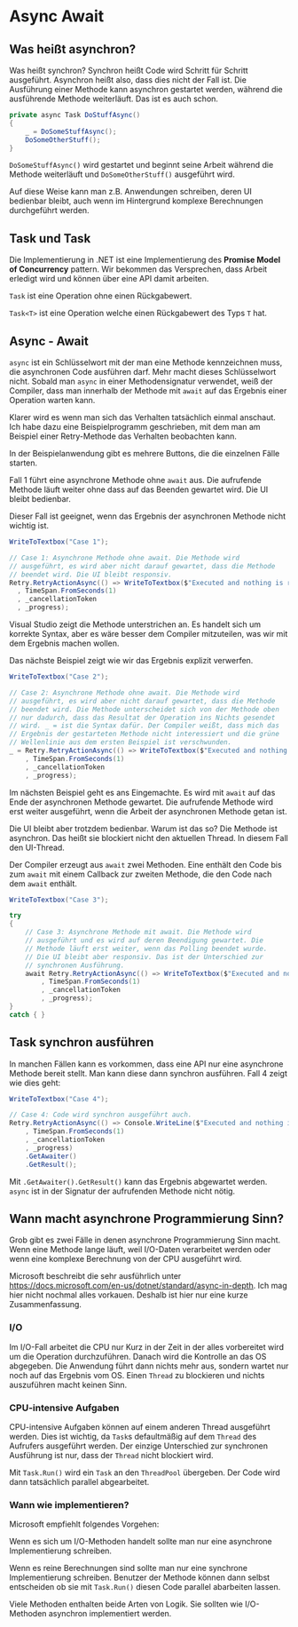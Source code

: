 # Async Await

## Was heißt asynchron?

Was heißt synchron? Synchron heißt Code wird Schritt für Schritt ausgeführt. Asynchron heißt also, dass dies nicht der Fall ist. Die Ausführung einer Methode kann asynchron gestartet werden, während die ausführende Methode weiterläuft. Das ist es auch schon.

```c#
private async Task DoStuffAsync()
{
    _ = DoSomeStuffAsync();
    DoSomeOtherStuff();
}
```

`DoSomeStuffAsync()` wird gestartet und beginnt seine Arbeit während die Methode weiterläuft und `DoSomeOtherStuff()` ausgeführt wird.

Auf diese Weise kann man z.B. Anwendungen schreiben, deren UI bedienbar bleibt, auch wenn im Hintergrund komplexe Berechnungen durchgeführt werden.

## Task und Task<T>

Die Implementierung in .NET ist eine Implementierung des **Promise Model of Concurrency** pattern. Wir bekommen das Versprechen, dass Arbeit erledigt wird und können über eine API damit arbeiten.

`Task` ist eine Operation ohne einen Rückgabewert.

`Task<T>` ist eine Operation welche einen Rückgabewert des Typs `T` hat.

## Async - Await

`async` ist ein Schlüsselwort mit der man eine Methode kennzeichnen muss, die asynchronen Code ausführen darf. Mehr macht dieses Schlüsselwort nicht. Sobald man `async` in einer Methodensignatur verwendet, weiß der Compiler, dass man innerhalb der Methode mit `await` auf das Ergebnis einer Operation warten kann.

Klarer wird es wenn man sich das Verhalten tatsächlich einmal anschaut. Ich habe dazu eine Beispielprogramm geschrieben, mit dem man am Beispiel einer Retry-Methode das Verhalten beobachten kann.

In der Beispielanwendung gibt es mehrere Buttons, die die einzelnen Fälle starten.

Fall 1 führt eine asynchrone Methode ohne `await` aus. Die aufrufende Methode läuft weiter ohne dass auf das Beenden gewartet wird. Die UI bleibt bedienbar.

Dieser Fall ist geeignet, wenn das Ergebnis der asynchronen Methode nicht wichtig ist.

```c#
WriteToTextbox("Case 1");

// Case 1: Asynchrone Methode ohne await. Die Methode wird
// ausgeführt, es wird aber nicht darauf gewartet, dass die Methode
// beendet wird. Die UI bleibt responsiv.
Retry.RetryActionAsync(() => WriteToTextbox($"Executed and nothing is returned.")
  , TimeSpan.FromSeconds(1)
  , _cancellationToken
  , _progress);
```
Visual Studio zeigt die Methode unterstrichen an. Es handelt sich um korrekte Syntax, aber es wäre besser dem Compiler mitzuteilen, was wir mit dem Ergebnis machen wollen.

Das nächste Beispiel zeigt wie wir das Ergebnis explizit verwerfen.

```c#
WriteToTextbox("Case 2");

// Case 2: Asynchrone Methode ohne await. Die Methode wird
// ausgeführt, es wird aber nicht darauf gewartet, dass die Methode
// beendet wird. Die Methode unterscheidet sich von der Methode oben
// nur dadurch, dass das Resultat der Operation ins Nichts gesendet
// wird. _ = ist die Syntax dafür. Der Compiler weißt, dass mich das
// Ergebnis der gestarteten Methode nicht interessiert und die grüne
// Wellenlinie aus dem ersten Beispiel ist verschwunden.
_ = Retry.RetryActionAsync(() => WriteToTextbox($"Executed and nothing is returned.")
    , TimeSpan.FromSeconds(1)
    , _cancellationToken
    , _progress);
```

Im nächsten Beispiel geht es ans Eingemachte. Es wird mit `await` auf das Ende der asynchronen Methode gewartet. Die aufrufende Methode wird erst weiter ausgeführt, wenn die Arbeit der asynchronen Methode getan ist.

Die UI bleibt aber trotzdem bedienbar. Warum ist das so? Die Methode ist asynchron. Das heißt sie blockiert nicht den aktuellen Thread. In diesem Fall den UI-Thread.

Der Compiler erzeugt aus `await` zwei Methoden. Eine enthält den Code bis zum `await` mit einem Callback zur zweiten Methode, die den Code nach dem `await` enthält.

```c#
WriteToTextbox("Case 3");

try
{
    // Case 3: Asynchrone Methode mit await. Die Methode wird
    // ausgeführt und es wird auf deren Beendigung gewartet. Die
    // Methode läuft erst weiter, wenn das Polling beendet wurde.
    // Die UI bleibt aber responsiv. Das ist der Unterschied zur
    // synchronen Ausführung.
    await Retry.RetryActionAsync(() => WriteToTextbox($"Executed and nothing is returned.")
        , TimeSpan.FromSeconds(1)
        , _cancellationToken
        , _progress);
}
catch { }
```

## Task synchron ausführen

In manchen Fällen kann es vorkommen, dass eine API nur eine asynchrone Methode bereit stellt. Man kann diese dann synchron ausführen. Fall 4 zeigt wie dies geht:

```c#
WriteToTextbox("Case 4");

// Case 4: Code wird synchron ausgeführt auch.
Retry.RetryActionAsync(() => Console.WriteLine($"Executed and nothing is returned.")
    , TimeSpan.FromSeconds(1)
    , _cancellationToken
    , _progress)
    .GetAwaiter()
    .GetResult();
```

Mit `.GetAwaiter().GetResult()` kann das Ergebnis abgewartet werden. `async` ist in der Signatur der aufrufenden Methode nicht nötig.

## Wann macht asynchrone Programmierung Sinn?

Grob gibt es zwei Fälle in denen asynchrone Programmierung Sinn macht. Wenn eine Methode lange läuft, weil I/O-Daten verarbeitet werden oder wenn eine komplexe Berechnung von der CPU ausgeführt wird.

Microsoft beschreibt die sehr ausführlich unter https://docs.microsoft.com/en-us/dotnet/standard/async-in-depth. Ich mag hier nicht nochmal alles vorkauen. Deshalb ist hier nur eine kurze Zusammenfassung.

### I/O

Im I/O-Fall arbeitet die CPU nur Kurz in der Zeit in der alles vorbereitet wird um die Operation durchzuführen. Danach wird die Kontrolle an das OS abgegeben. Die Anwendung führt dann nichts mehr aus, sondern wartet nur noch auf das Ergebnis vom OS. Einen `Thread` zu blockieren und nichts auszuführen macht keinen Sinn.

### CPU-intensive Aufgaben

CPU-intensive Aufgaben können auf einem anderen Thread ausgeführt werden. Dies ist wichtig, da `Task`s defaultmäßig auf dem `Thread` des Aufrufers ausgeführt werden. Der einzige Unterschied zur synchronen Ausführung ist nur, dass der `Thread` nicht blockiert wird.

Mit `Task.Run()` wird ein `Task` an den `ThreadPool` übergeben. Der Code wird dann tatsächlich parallel abgearbeitet.

### Wann wie implementieren?

Microsoft empfiehlt folgendes Vorgehen:

Wenn es sich um I/O-Methoden handelt sollte man nur eine asynchrone Implementierung schreiben.

Wenn es reine Berechnungen sind sollte man nur eine synchrone Implementierung schreiben. Benutzer der Methode können dann selbst entscheiden ob sie mit `Task.Run()` diesen Code parallel abarbeiten lassen.

Viele Methoden enthalten beide Arten von Logik. Sie sollten wie I/O-Methoden asynchron implementiert werden.